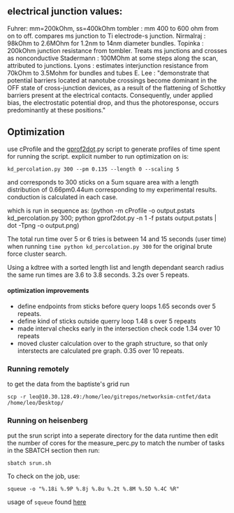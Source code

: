 ## electrical junction values:
Fuhrer: mm=200kOhm, ss=400kOhm
tombler : mm 400 to 600 ohm from on to off. compares ms junction to Ti electrode-s junction.
Nirmalraj : 98kOhm to 2.6MOhm for 1.2nm to 14nm diameter bundles.
Topinka : 200kOhm junction resistance from tombler. Treats ms junctions and crosses as nonconductive
Stadermann : 100MOhm at some steps along the scan, attributed to junctions.
Lyons : estimates interjunction resistance from 70kOhm to 3.5Mohm for bundles and tubes
E. Lee : "demonstrate that potential barriers
located at nanotube crossings become dominant in the OFF state of cross-junction devices, as a result of the flattening of Schottky barriers present at the electrical contacts. Consequently, under applied bias, the electrostatic potential drop, and thus the photoresponse, occurs predominantly at these positions."
## Optimization
use cProfile and the [gprof2dot](https://github.com/jrfonseca/gprof2dot).py script to generate profiles of time spent for running the script.
explicit number to run optimization on is:

    kd_percolation.py 300 --pm 0.135 --length 0 --scaling 5

and corresponds to 300 sticks on a 5um square area with a length distribution of 0.66pm0.44um corresponding to my experimental results. conduction is calculated in each case.

which is run in sequence as:
    (python -m cProfile -o output.pstats kd_percolation.py 300; python gprof2dot.py -n 1 -f pstats output.pstats | dot -Tpng -o output.png)

The total run time over 5 or 6 tries is between 14 and 15 seconds (user time) when running `time python kd_percolation.py 300` for the original brute force cluster search.

Using a kdtree with a sorted length list and length dependant search radius the same run times are 3.6 to 3.8 seconds. 3.2s over 5 repeats.

#### optimization improvements

- define endpoints from sticks before query loops 1.65 seconds over 5 repeats.
- define kind of sticks outside querry loop 1.48 s over 5 repeats
- made interval checks early in the intersection check code 1.34 over 10 repeats
- moved cluster calculation over to the graph structure, so that only interstects are calculated pre graph. 0.35 over 10 repeats.

### Running remotely

to get the data from the baptiste's grid run

    scp -r leo@10.30.128.49:/home/leo/gitrepos/networksim-cntfet/data /home/leo/Desktop/

### Running on heisenberg
put the srun script into a seperate directory for the data runtime
then edit the number of cores for the measure_perc.py to match the number of tasks in the SBATCH section
then run:

    sbatch srun.sh

To check on the job, use:

    squeue -o "%.18i %.9P %.8j %.8u %.2t %.8M %.5D %.4C %R"

usage of `squeue` found [here](https://slurm.schedmd.com/squeue.html)
